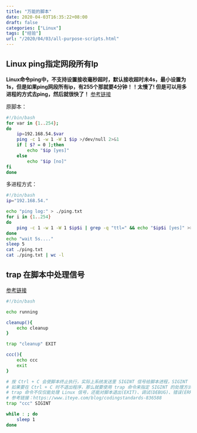 ```yaml
---
title: "万能的脚本"
date: 2020-04-03T16:35:22+08:00
draft: false
categories: ["Linux"]
tags: ["经验"]
url: "/2020/04/03/all-purpose-scripts.html"
---
```


## Linux ping指定网段所有Ip

**Linux命令ping中，不支持设置接收毫秒超时，默认接收超时未4s，最小设置为1s，但是如果ping网段所有ip，有255个那就要4分钟！！太慢了! 但是可以用多进程的方式去ping，然后就很快了！** [参考链接](https://blog.csdn.net/Chasing_Chasing/article/details/92793517)

原脚本：

```bash
#!/bin/bash
for var in {1..254};
do
	ip=192.168.54.$var
	ping -c 1 -w 1 -W 1 $ip >/dev/null 2>&1 
	if [ $? = 0 ];then
		echo "$ip [yes]"
	else
		echo "$ip [no]"
fi
done
```

多进程方式：

```bash
#!/bin/bash
ip="192.168.54."

echo "ping log:" > ./ping.txt
for i in {1..254}
do
	ping -c 1 -w 1 -W 1 $ip$i | grep -q "ttl=" && echo "$ip$i [yes]" >> ./ping.txt || echo "$ip$i [no]" >> ./ping.txt &
done
echo "wait 5s...."
sleep 5
cat ./ping.txt
cat ./ping.txt | wc -l
```



## trap 在脚本中处理信号

[参考链接](https://www.iteye.com/blog/codingstandards-836588)

```bash
#!/bin/bash

echo running

cleanup(){
    echo cleanup
}

trap "cleanup" EXIT

ccc(){
    echo ccc
    exit
}

# 按 Ctrl + C 会使脚本终止执行，实际上系统发送里 SIGINT 信号给脚本进程，SIGINT 信号的默认处理方式就是退出程序。
# 如果要在 Ctrl + C 时不退出程序，那么就要使用 trap 命令来指定 SIGINT 的处理方式。
# trap 命令不仅仅能处理 Linux 信号，还能对脚本退出(EXIT)、调试(DEBUG)、错误(ERR)、返回(RETURN)等情况指定处理方式
# 参考链接：https://www.iteye.com/blog/codingstandards-836588
trap "ccc" SIGINT

while : ; do
    sleep 1
done
```

